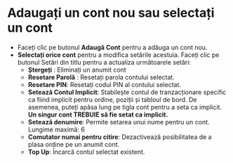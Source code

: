 # **Adaugați un cont nou sau selectați un cont**

- Faceți clic pe butonul **Adaugă Cont** pentru a adăuga un cont nou.
- **Selectați orice cont** pentru a modifica setările acestuia. Faceți clic pe butonul Setări din titlu pentru a actualiza următoarele setări:
  - **Ștergeți** : Eliminați un anumit cont
  - **Resetare Parolă** : Resetați parola contului selectat.
  - **Resetare PIN**: Resetați codul PIN al contului selectat.
  - **Setează Contul Implicit**: Stabilește contul de tranzacționare specific ca fiind implicit pentru ordine, poziții și tabloul de bord. De asemenea, puteți apăsa lung pe tigla cont pentru a seta ca implicit. **Un singur cont TREBUIE să fie setat ca implicit.**
  - **Setează denumire**: Permite setarea unui nume pentru un cont. Lungime maximă: 6
  - **Comutator numai pentru citire**: Dezactivează posibilitatea de a plasa ordine pe un anumit cont.
  - **Top Up**: Încarcă contul selectat existent.